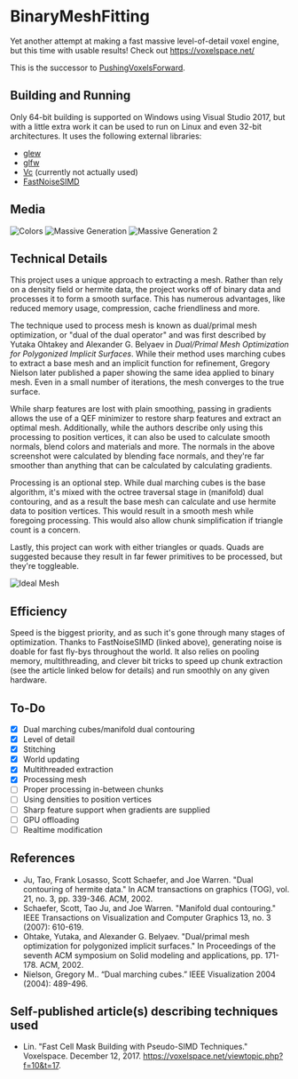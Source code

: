 # BinaryMeshFitting

Yet another attempt at making a fast massive level-of-detail voxel engine, but this time with usable results! Check out https://voxelspace.net/

This is the successor to [PushingVoxelsForward](https://github.com/Lin20/PushingVoxelsForward).

## Building and Running
Only 64-bit building is supported on Windows using Visual Studio 2017, but with a little extra work it can be used to run on Linux and even 32-bit architectures. It uses the following external libraries:
- [glew](http://glew.sourceforge.net/)
- [glfw](http://www.glfw.org/)
- [Vc](https://github.com/VcDevel/Vc) (currently not actually used)
- [FastNoiseSIMD](https://github.com/Auburns/FastNoiseSIMD)

## Media
![Colors](https://i.imgur.com/EwPzirl.png)
![Massive Generation](https://i.imgur.com/GlzJAYE.png)
![Massive Generation 2](https://i.imgur.com/O7CFm0o.png)

## Technical Details
This project uses a unique approach to extracting a mesh. Rather than rely on a density field or hermite data, the project works off of binary data and processes it to form a smooth surface. This has numerous advantages, like reduced memory usage, compression, cache friendliness and more.

The technique used to process mesh is known as dual/primal mesh optimization, or "dual of the dual operator" and was first described by Yutaka Ohtakey and Alexander G. Belyaev in *Dual/Primal Mesh Optimization for Polygonized Implicit Surfaces*. While their method uses marching cubes to extract a base mesh and an implicit function for refinement, Gregory Nielson later published a paper showing the same idea applied to binary mesh. Even in a small number of iterations, the mesh converges to the true surface.

While sharp features are lost with plain smoothing, passing in gradients allows the use of a QEF minimizer to restore sharp features and extract an optimal mesh. Additionally, while the authors describe only using this processing to position vertices, it can also be used to calculate smooth normals, blend colors and materials and more. The normals in the above screenshot were calculated by blending face normals, and they're far smoother than anything that can be calculated by calculating gradients.

Processing is an optional step. While dual marching cubes is the base algorithm, it's mixed with the octree traversal stage in (manifold) dual contouring, and as a result the base mesh can calculate and use hermite data to position vertices. This would result in a smooth mesh while foregoing processing. This would also allow chunk simplification if triangle count is a concern.

Lastly, this project can work with either triangles or quads. Quads are suggested because they result in far fewer primitives to be processed, but they're toggleable.

![Ideal Mesh](https://i.imgur.com/Vc2Y2wN.png)

## Efficiency
Speed is the biggest priority, and as such it's gone through many stages of optimization. Thanks to FastNoiseSIMD (linked above), generating noise is doable for fast fly-bys throughout the world. It also relies on pooling memory, multithreading, and clever bit tricks to speed up chunk extraction (see the article linked below for details) and run smoothly on any given hardware.

## To-Do
- [x] Dual marching cubes/manifold dual contouring
- [x] Level of detail
- [x] Stitching
- [x] World updating
- [x] Multithreaded extraction
- [x] Processing mesh
- [ ] Proper processing in-between chunks
- [ ] Using densities to position vertices
- [ ] Sharp feature support when gradients are supplied
- [ ] GPU offloading
- [ ] Realtime modification

## References
- Ju, Tao, Frank Losasso, Scott Schaefer, and Joe Warren. "Dual contouring of hermite data." In ACM transactions on graphics (TOG), vol. 21, no. 3, pp. 339-346. ACM, 2002.
- Schaefer, Scott, Tao Ju, and Joe Warren. "Manifold dual contouring." IEEE Transactions on Visualization and Computer Graphics 13, no. 3 (2007): 610-619.
- Ohtake, Yutaka, and Alexander G. Belyaev. "Dual/primal mesh optimization for polygonized implicit surfaces." In Proceedings of the seventh ACM symposium on Solid modeling and applications, pp. 171-178. ACM, 2002.
- Nielson, Gregory M.. “Dual marching cubes.” IEEE Visualization 2004 (2004): 489-496.

## Self-published article(s) describing techniques used
- Lin. "Fast Cell Mask Building with Pseudo-SIMD Techniques." Voxelspace. December 12, 2017. https://voxelspace.net/viewtopic.php?f=10&t=17.
